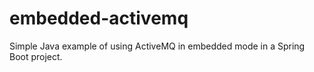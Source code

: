 # embedded-activemq

Simple Java example of using ActiveMQ in embedded mode in a Spring Boot project. 
